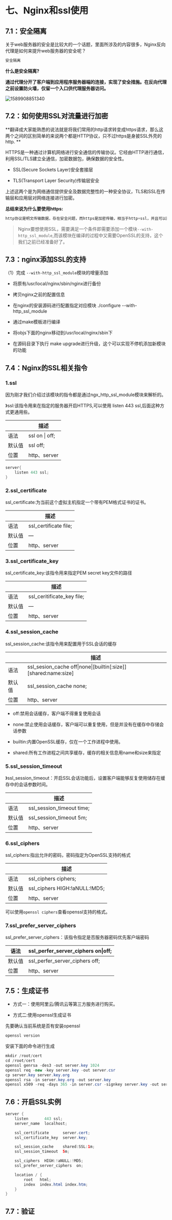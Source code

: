 # 七、Nginx和ssl使用

## 7.1：安全隔离

关于web服务器的安全是比较大的一个话题，里面所涉及的内容很多，Nginx反向代理是如何来提升web服务器的安全呢？

```java
安全隔离
```

**什么是安全隔离?**

**通过代理分开了客户端到应用程序服务器端的连接，实现了安全措施。在反向代理之前设置防火墙，仅留一个入口供代理服务器访问。**

![1589908851340](images/1589908851340.png)

## 7.2：如何使用SSL对流量进行加密

**翻译成大家能熟悉的说法就是将我们常用的http请求转变成https请求，那么这两个之间的区别简单的来说两个都是HTTP协议，只不过https是身披SSL外壳的http.
**

HTTPS是一种通过计算机网络进行安全通信的传输协议。它经由HTTP进行通信，利用SSL/TLS建立全通信，加密数据包，确保数据的安全性。

+ SSL(Secure Sockets Layer)安全套接层

+ TLS(Transport Layer Security)传输层安全

上述这两个是为网络通信提供安全及数据完整性的一种安全协议，TLS和SSL在传输层和应用层对网络连接进行加密。

**总结来说为什么要使用https:**

```java
http协议是明文传输数据，存在安全问题，而https是加密传输，相当于http+ssl，并且可以防止流量劫持。
```

> Nginx要想使用SSL，需要满足一个条件即需要添加一个模块`--with-http_ssl_module`,而该模块在编译的过程中又需要OpenSSL的支持，这个我们之前已经准备好了。

## 7.3：nginx添加SSL的支持

（1）完成 `--with-http_ssl_module`模块的增量添加

+ 将原有/usr/local/nginx/sbin/nginx进行备份

+ 拷贝nginx之前的配置信息
+ 在nginx的安装源码进行配置指定对应模块 ./configure --with-http_ssl_module
+ 通过make模板进行编译
+ 将objs下面的nginx移动到/usr/local/nginx/sbin下
+ 在源码目录下执行 make upgrade进行升级，这个可以实现不停机添加新模块的功能

## 7.4：Nginx的SSL相关指令

### 1.ssl

因为刚才我们介绍过该模块的指令都是通过ngx_http_ssl_module模块来解析的。

》ssl:该指令用来在指定的服务器开启HTTPS,可以使用 listen 443 ssl,后面这种方式更通用些。

|     | 描述             |
|-----|----------------|
| 语法  | ssl on \| off; |
| 默认值 | ssl off;       |
| 位置  | http、server    |

```java
server{
	listen 443 ssl;
}
```

### 2.ssl_certificate

ssl_certificate:为当前这个虚拟主机指定一个带有PEM格式证书的证书。

|     | 描述                    |
|-----|-----------------------|
| 语法  | ssl_certificate file; |
| 默认值 | —                     |
| 位置  | http、server           |

### 3.ssl_certificate_key

ssl_certificate_key:该指令用来指定PEM secret key文件的路径

|     | 描述                         |
|-----|----------------------------|
| 语法  | ssl_ceritificate_key file; |
| 默认值 | —                          |
| 位置  | http、server                |

### 4.ssl_session_cache

ssl_session_cache:该指令用来配置用于SSL会话的缓存

|     | 描述                                                              |
|-----|-----------------------------------------------------------------|
| 语法  | ssl_sesion_cache off\|none\|[builtin[:size]] [shared:name:size] |
| 默认值 | ssl_session_cache none;                                         |
| 位置  | http、server                                                     |

+ off:禁用会话缓存，客户端不得重复使用会话

+ none:禁止使用会话缓存，客户端可以重复使用，但是并没有在缓存中存储会话参数

+ builtin:内置OpenSSL缓存，仅在一个工作进程中使用。

+ shared:所有工作进程之间共享缓存，缓存的相关信息用name和size来指定

### 5.ssl_session_timeout

》ssl_session_timeout：开启SSL会话功能后，设置客户端能够反复使用储存在缓存中的会话参数时间。

|     | 描述                        |
|-----|---------------------------|
| 语法  | ssl_session_timeout time; |
| 默认值 | ssl_session_timeout 5m;   |
| 位置  | http、server               |

### 6.ssl_ciphers

ssl_ciphers:指出允许的密码，密码指定为OpenSSL支持的格式

|     | 描述                            |
|-----|-------------------------------|
| 语法  | ssl_ciphers ciphers;          |
| 默认值 | ssl_ciphers HIGH:!aNULL:!MD5; |
| 位置  | http、server                   |

可以使用`openssl ciphers`查看openssl支持的格式。

### 7.ssl_prefer_server_ciphers

ssl_prefer_server_ciphers：该指令指定是否服务器密码优先客户端密码

| 语法  | ssl_perfer_server_ciphers on\|off; |
|-----|------------------------------------|
| 默认值 | ssl_perfer_server_ciphers off;     |
| 位置  | http、server                        |

## 7.5：生成证书

+ 方式一：使用阿里云/腾讯云等第三方服务进行购买。

+ 方式二:使用openssl生成证书

先要确认当前系统是否有安装openssl

```java
openssl version
```

安装下面的命令进行生成

```java
mkdir /root/cert
cd /root/cert
openssl genrsa -des3 -out server.key 1024
openssl req -new -key server.key -out server.csr
cp server.key server.key.org
openssl rsa -in server.key.org -out server.key
openssl x509 -req -days 365 -in server.csr -signkey server.key -out server.crt
```

## 7.6：开启SSL实例

```java
server {
    listen       443 ssl;
    server_name  localhost;

    ssl_certificate      server.cert;
    ssl_certificate_key  server.key;

    ssl_session_cache    shared:SSL:1m;
    ssl_session_timeout  5m;

    ssl_ciphers  HIGH:!aNULL:!MD5;
    ssl_prefer_server_ciphers  on;

    location / {
        root   html;
        index  index.html index.htm;
    }
}
```

## 7.7：验证






